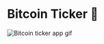 
# Bitcoin Ticker 🤑

![Bitcoin ticker app gif](https://user-images.githubusercontent.com/81625175/195157089-2fc2bbae-3733-46ab-9513-78bd95aeabec.gif)
